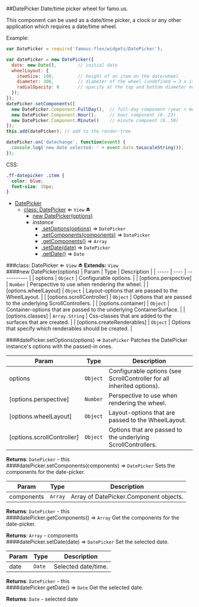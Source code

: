 <a name="module_DatePicker"></a>
##DatePicker
Date/time picker wheel for famo.us.

This component can be used as a date/time picker, a clock or
any other application which requires a date/time wheel.

Example:

```javascript
var DatePicker = require('famous-flex/widgets/DatePicker');

var datePicker = new DatePicker({
  date: new Date(),        // initial date
  wheelLayout: {
    itemSize: 100,         // height of an item on the date/wheel
    diameter: 300,         // diameter of the wheel (undefined = 3 x itemSize)
    radialOpacity: 0       // opacity at the top and bottom diameter edge
  });
});
datePicker.setComponents([
  new DatePicker.Component.FullDay(),  // full-day component (year + month + day)
  new DatePicker.Component.Hour(),     // hour component (0..23)
  new DatePicker.Component.Minute()    // minute compoent (0..59)
]);
this.add(datePicker); // add to the render-tree

datePicker.on('datechange', function(event) {
  console.log('new date selected: ' + event.date.toLocaleString());
});
```

CSS:

```css
.ff-datepicker .item {
  color: blue;
  font-size: 30px;
}
```


* [DatePicker](#module_DatePicker)
  * [class: DatePicker](#exp_module_DatePicker--DatePicker) ⇐ <code>View</code> ⏏
    * [new DatePicker(options)](#new_module_DatePicker--DatePicker_new)
    * _instance_
      * [.setOptions(options)](#module_DatePicker--DatePicker#setOptions) ⇒ <code>DatePicker</code>
      * [.setComponents(components)](#module_DatePicker--DatePicker#setComponents) ⇒ <code>DatePicker</code>
      * [.getComponents()](#module_DatePicker--DatePicker#getComponents) ⇒ <code>Array</code>
      * [.setDate(date)](#module_DatePicker--DatePicker#setDate) ⇒ <code>DatePicker</code>
      * [.getDate()](#module_DatePicker--DatePicker#getDate) ⇒ <code>Date</code>

<a name="exp_module_DatePicker--DatePicker"></a>
###class: DatePicker ⇐ <code>View</code> ⏏
**Extends:** <code>View</code>  
<a name="new_module_DatePicker--DatePicker_new"></a>
####new DatePicker(options)
| Param | Type | Description |
| ----- | ---- | ----------- |
| options | <code>Object</code> | Configurable options. |
| \[options.perspective\] | <code>Number</code> | Perspective to use when rendering the wheel. |
| \[options.wheelLayout\] | <code>Object</code> | Layout-options that are passed to the WheelLayout. |
| \[options.scrollController\] | <code>Object</code> | Options that are passed to the underlying ScrollControllers. |
| \[options.container\] | <code>Object</code> | Container-options that are passed to the underlying ContainerSurface. |
| \[options.classes\] | <code>Array.String</code> | Css-classes that are added to the surfaces that are created. |
| \[options.createRenderables\] | <code>Object</code> | Options that specify which renderables should be created. |

<a name="module_DatePicker--DatePicker#setOptions"></a>
####datePicker.setOptions(options) ⇒ <code>DatePicker</code>
Patches the DatePicker instance's options with the passed-in ones.

| Param | Type | Description |
| ----- | ---- | ----------- |
| options | <code>Object</code> | Configurable options (see ScrollController for all inherited options). |
| \[options.perspective\] | <code>Number</code> | Perspective to use when rendering the wheel. |
| \[options.wheelLayout\] | <code>Object</code> | Layout-options that are passed to the WheelLayout. |
| \[options.scrollController\] | <code>Object</code> | Options that are passed to the underlying ScrollControllers. |

**Returns**: <code>DatePicker</code> - this  
<a name="module_DatePicker--DatePicker#setComponents"></a>
####datePicker.setComponents(components) ⇒ <code>DatePicker</code>
Sets the components for the date-picker.

| Param | Type | Description |
| ----- | ---- | ----------- |
| components | <code>Array</code> | Array of DatePicker.Component objects. |

**Returns**: <code>DatePicker</code> - this  
<a name="module_DatePicker--DatePicker#getComponents"></a>
####datePicker.getComponents() ⇒ <code>Array</code>
Get the components for the date-picker.

**Returns**: <code>Array</code> - components  
<a name="module_DatePicker--DatePicker#setDate"></a>
####datePicker.setDate(date) ⇒ <code>DatePicker</code>
Set the selected date.

| Param | Type | Description |
| ----- | ---- | ----------- |
| date | <code>Date</code> | Selected date/time. |

**Returns**: <code>DatePicker</code> - this  
<a name="module_DatePicker--DatePicker#getDate"></a>
####datePicker.getDate() ⇒ <code>Date</code>
Get the selected date.

**Returns**: <code>Date</code> - selected date  
